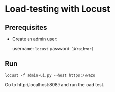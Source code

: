 # Load-testing with Locust

## Prerequisites

* Create an admin user:

  username: `locust`
  password: `1Wraibyor)`


## Run

```
locust -f admin-ui.py --host https://wazo
```

Go to http://localhost:8089 and run the load test.
